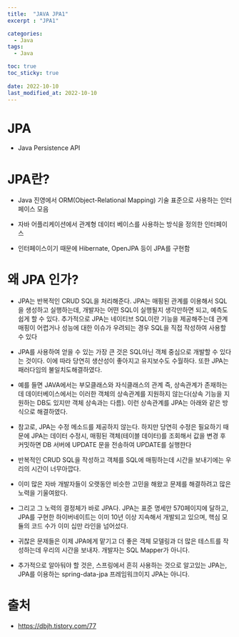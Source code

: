 ```yaml
---
title:  "JAVA JPA1"
excerpt : "JPA1"

categories:
  - Java
tags:
  - Java

toc: true
toc_sticky: true
 
date: 2022-10-10
last_modified_at: 2022-10-10
---
```



# JPA

- Java Persistence API


# JPA란?

- Java 진영에서 ORM(Object-Relational Mapping) 기술 표준으로 사용하는 인터페이스 모음

- 자바 어플리케이션에서 관계형 데이터 베이스를 사용하는 방식을 정의한 인터페이스
- 인터페이스이기 때문에 Hibernate, OpenJPA 등이 JPA를 구현함

# 왜 JPA 인가?

- JPA는 반복적인 CRUD SQL을 처리해준다. JPA는 매핑된 관계를 이용해서 SQL을 생성하고 실행하는데, 개발자는 어떤 SQL이 실행될지 생각만하면 되고, 예측도 쉽게 할 수 있다. 추가적으로 JPA는 네이티브 SQL이란 기능을 제공해주는데 관계 매핑이 어렵거나 성능에 대한 이슈가 우려되는 경우 SQL을 직접 작성하여 사용할 수 있다

- JPA를 사용하여 얻을 수 있는 가장 큰 것은 SQL아닌 객체 중심으로 개발할 수 있다는 것이다. 이에 따라 당연히 생산성이 좋아지고 유지보수도 수월하다. 또한 JPA는 패러다임의 불일치도해결하였다.
-  예를 들면 JAVA에서는 부모클래스와 자식클래스의 관계 즉, 상속관계가 존재하는데 데이터베이스에서는 이러한 객체의 상속관계를 지원하지 않는다(상속 기능을 지원하는 DB도 있지만 객체 상속과는 다름). 이런 상속관계를 JPA는 아래와 같은 방식으로 해결하였다.

- 참고로, JPA는 수정 메소드를 제공하지 않는다. 하지만 당연히 수정은 필요하기 때문에 JPA는 데이터 수정시, 매핑된 객체(테이블 데이터)를 조회해서 값을 변경 후 커밋하면 DB 서버에 UPDATE 문을  전송하여 UPDATE를 실행한다


- 반복적인 CRUD SQL을 작성하고 객체를 SQL에 매핑하는데 시간을 보내기에는 우리의 시간이 너무아깝다.
- 이미 많은 자바 개발자들이 오랫동안 비슷한 고민을 해왔고 문제를 해결하려고 많은 노력을 기울여왔다. 
- 그리고 그 노력의 결정체가 바로 JPA다. JPA는 표준 명세만 570페이지에 달하고, JPA를 구현한 하이버네이트는 이미 10년 이상 지속해서 개발되고 있으며, 핵심 모듈의 코드 수가 이미 십만 라인을 넘어섰다. 
- 귀찮은 문제들은 이제 JPA에게 맡기고 더 좋은 객체 모델링과 더 많은 테스트를 작성하는데 우리의 시간을 보내자. 개발자는 SQL Mapper가 아니다.

- 추가적으로 알아둬야 할 것은, 스프링에서 흔히 사용하는 것으로 알고있는 JPA는, JPA를 이용하는 spring-data-jpa 프레임워크이지 JPA는 아니다.

# 출처
- https://dbjh.tistory.com/77
